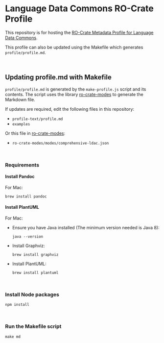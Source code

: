 # Language Data Commons RO-Crate Profile

This repository is for hosting the [RO-Crate Metadata Profile for Language Data Commons](https://w3id.org/ldac/profile).

This profile can also be updated using the Makefile which generates `profile/profile.md`.

<br>

## Updating profile.md with Makefile

`profile/profile.md` is generated by the `make-profile.js` script and its contents. The script uses the library [ro-crate-modes](https://github.com/Language-Research-Technology/ro-crate-modes) to generate the Markdown file.

If updates are required, edit the following files in this repository:

- `profile-text/profile.md`
- `examples`

Or this file in [ro-crate-modes](https://github.com/Language-Research-Technology/ro-crate-modes):

- `ro-crate-modes/modes/comprehensive-ldac.json`

<br>

### Requirements

#### Install Pandoc

For Mac:

```
brew install pandoc
```

#### Install PlantUML

For Mac:

- Ensure you have Java installed (The minimum version needed is Java 8):

  ```
  java --version
  ```

- Install Graphviz:

  ```
  brew install graphviz
  ```

- Install PlantUML:

  ```
  brew install plantuml
  ```

<br>

### Install Node packages

```
npm install
```

<br>

### Run the Makefile script

```
make md
```
